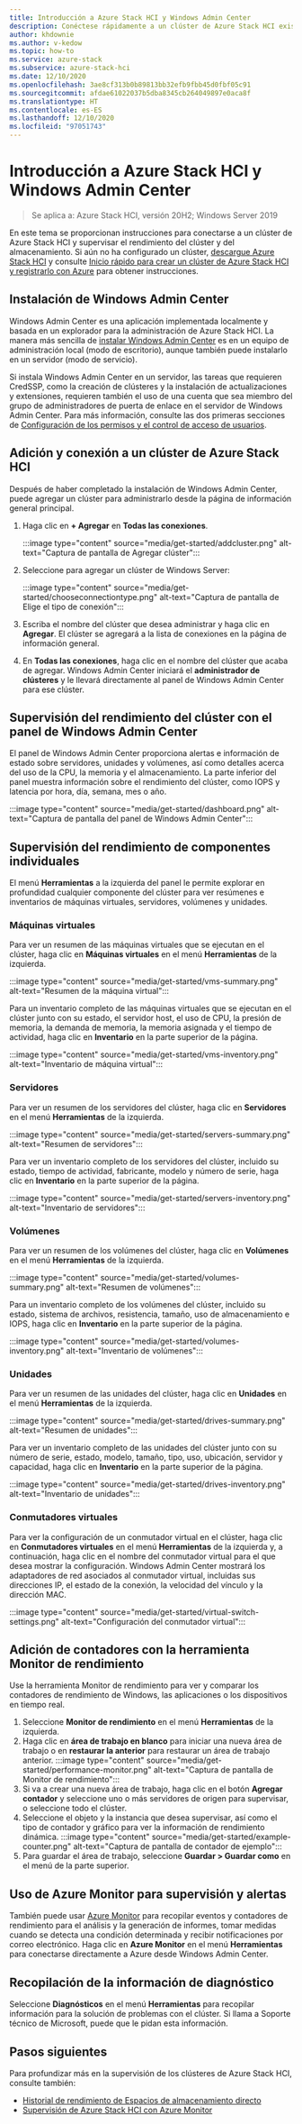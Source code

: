 ```yaml
---
title: Introducción a Azure Stack HCI y Windows Admin Center
description: Conéctese rápidamente a un clúster de Azure Stack HCI existente y use Windows Admin Center para supervisar el rendimiento del clúster y del almacenamiento.
author: khdownie
ms.author: v-kedow
ms.topic: how-to
ms.service: azure-stack
ms.subservice: azure-stack-hci
ms.date: 12/10/2020
ms.openlocfilehash: 3ae8cf313b0b89813bb32efb9fbb45d0fbf05c91
ms.sourcegitcommit: afdae61022037b5dba8345cb264049897e0aca8f
ms.translationtype: HT
ms.contentlocale: es-ES
ms.lasthandoff: 12/10/2020
ms.locfileid: "97051743"
---
```

# <a name="get-started-with-azure-stack-hci-and-windows-admin-center"></a>Introducción a Azure Stack HCI y Windows Admin Center

> Se aplica a: Azure Stack HCI, versión 20H2; Windows Server 2019

En este tema se proporcionan instrucciones para conectarse a un clúster de Azure Stack HCI y supervisar el rendimiento del clúster y del almacenamiento. Si aún no ha configurado un clúster, [descargue Azure Stack HCI](https://azure.microsoft.com/products/azure-stack/hci/hci-download/) y consulte [Inicio rápido para crear un clúster de Azure Stack HCI y registrarlo con Azure](deploy/deployment-quickstart.md) para obtener instrucciones.

## <a name="install-windows-admin-center"></a>Instalación de Windows Admin Center

Windows Admin Center es una aplicación implementada localmente y basada en un explorador para la administración de Azure Stack HCI. La manera más sencilla de [instalar Windows Admin Center](/windows-server/manage/windows-admin-center/deploy/install) es en un equipo de administración local (modo de escritorio), aunque también puede instalarlo en un servidor (modo de servicio).

Si instala Windows Admin Center en un servidor, las tareas que requieren CredSSP, como la creación de clústeres y la instalación de actualizaciones y extensiones, requieren también el uso de una cuenta que sea miembro del grupo de administradores de puerta de enlace en el servidor de Windows Admin Center. Para más información, consulte las dos primeras secciones de [Configuración de los permisos y el control de acceso de usuarios](/windows-server/manage/windows-admin-center/configure/user-access-control#gateway-access-role-definitions).

## <a name="add-and-connect-to-an-azure-stack-hci-cluster"></a>Adición y conexión a un clúster de Azure Stack HCI

Después de haber completado la instalación de Windows Admin Center, puede agregar un clúster para administrarlo desde la página de información general principal.

1. Haga clic en **+ Agregar** en **Todas las conexiones**.

    :::image type="content" source="media/get-started/addcluster.png" alt-text="Captura de pantalla de Agregar clúster":::

2. Seleccione para agregar un clúster de Windows Server:

    :::image type="content" source="media/get-started/chooseconnectiontype.png" alt-text="Captura de pantalla de Elige el tipo de conexión":::

3. Escriba el nombre del clúster que desea administrar y haga clic en **Agregar**. El clúster se agregará a la lista de conexiones en la página de información general.

4. En **Todas las conexiones**, haga clic en el nombre del clúster que acaba de agregar. Windows Admin Center iniciará el **administrador de clústeres** y le llevará directamente al panel de Windows Admin Center para ese clúster.

## <a name="monitor-cluster-performance-with-the-windows-admin-center-dashboard"></a>Supervisión del rendimiento del clúster con el panel de Windows Admin Center

El panel de Windows Admin Center proporciona alertas e información de estado sobre servidores, unidades y volúmenes, así como detalles acerca del uso de la CPU, la memoria y el almacenamiento. La parte inferior del panel muestra información sobre el rendimiento del clúster, como IOPS y latencia por hora, día, semana, mes o año.

:::image type="content" source="media/get-started/dashboard.png" alt-text="Captura de pantalla del panel de Windows Admin Center":::

## <a name="monitor-performance-of-individual-components"></a>Supervisión del rendimiento de componentes individuales

El menú **Herramientas** a la izquierda del panel le permite explorar en profundidad cualquier componente del clúster para ver resúmenes e inventarios de máquinas virtuales, servidores, volúmenes y unidades.

### <a name="virtual-machines"></a>Máquinas virtuales

Para ver un resumen de las máquinas virtuales que se ejecutan en el clúster, haga clic en **Máquinas virtuales** en el menú **Herramientas** de la izquierda.

:::image type="content" source="media/get-started/vms-summary.png" alt-text="Resumen de la máquina virtual":::

Para un inventario completo de las máquinas virtuales que se ejecutan en el clúster junto con su estado, el servidor host, el uso de CPU, la presión de memoria, la demanda de memoria, la memoria asignada y el tiempo de actividad, haga clic en **Inventario** en la parte superior de la página.

:::image type="content" source="media/get-started/vms-inventory.png" alt-text="Inventario de máquina virtual":::

### <a name="servers"></a>Servidores

Para ver un resumen de los servidores del clúster, haga clic en **Servidores** en el menú **Herramientas** de la izquierda.

:::image type="content" source="media/get-started/servers-summary.png" alt-text="Resumen de servidores":::

Para ver un inventario completo de los servidores del clúster, incluido su estado, tiempo de actividad, fabricante, modelo y número de serie, haga clic en **Inventario** en la parte superior de la página.

:::image type="content" source="media/get-started/servers-inventory.png" alt-text="Inventario de servidores":::

### <a name="volumes"></a>Volúmenes

Para ver un resumen de los volúmenes del clúster, haga clic en **Volúmenes** en el menú **Herramientas** de la izquierda.

:::image type="content" source="media/get-started/volumes-summary.png" alt-text="Resumen de volúmenes":::

Para un inventario completo de los volúmenes del clúster, incluido su estado, sistema de archivos, resistencia, tamaño, uso de almacenamiento e IOPS, haga clic en **Inventario** en la parte superior de la página.

:::image type="content" source="media/get-started/volumes-inventory.png" alt-text="Inventario de volúmenes":::

### <a name="drives"></a>Unidades

Para ver un resumen de las unidades del clúster, haga clic en **Unidades** en el menú **Herramientas** de la izquierda.

:::image type="content" source="media/get-started/drives-summary.png" alt-text="Resumen de unidades":::

Para ver un inventario completo de las unidades del clúster junto con su número de serie, estado, modelo, tamaño, tipo, uso, ubicación, servidor y capacidad, haga clic en **Inventario** en la parte superior de la página.

:::image type="content" source="media/get-started/drives-inventory.png" alt-text="Inventario de unidades":::

### <a name="virtual-switches"></a>Conmutadores virtuales

Para ver la configuración de un conmutador virtual en el clúster, haga clic en **Conmutadores virtuales** en el menú **Herramientas** de la izquierda y, a continuación, haga clic en el nombre del conmutador virtual para el que desea mostrar la configuración. Windows Admin Center mostrará los adaptadores de red asociados al conmutador virtual, incluidas sus direcciones IP, el estado de la conexión, la velocidad del vínculo y la dirección MAC.

:::image type="content" source="media/get-started/virtual-switch-settings.png" alt-text="Configuración del conmutador virtual":::

## <a name="add-counters-with-the-performance-monitor-tool"></a>Adición de contadores con la herramienta Monitor de rendimiento

Use la herramienta Monitor de rendimiento para ver y comparar los contadores de rendimiento de Windows, las aplicaciones o los dispositivos en tiempo real.

1. Seleccione **Monitor de rendimiento** en el menú **Herramientas** de la izquierda.
2. Haga clic en **área de trabajo en blanco** para iniciar una nueva área de trabajo o en **restaurar la anterior** para restaurar un área de trabajo anterior.
    :::image type="content" source="media/get-started/performance-monitor.png" alt-text="Captura de pantalla de Monitor de rendimiento":::
3. Si va a crear una nueva área de trabajo, haga clic en el botón **Agregar contador** y seleccione uno o más servidores de origen para supervisar, o seleccione todo el clúster.
4. Seleccione el objeto y la instancia que desea supervisar, así como el tipo de contador y gráfico para ver la información de rendimiento dinámica.
    :::image type="content" source="media/get-started/example-counter.png" alt-text="Captura de pantalla de contador de ejemplo":::
5. Para guardar el área de trabajo, seleccione **Guardar > Guardar como** en el menú de la parte superior.

## <a name="use-azure-monitor-for-monitoring-and-alerts"></a>Uso de Azure Monitor para supervisión y alertas

También puede usar [Azure Monitor](manage/azure-monitor.md) para recopilar eventos y contadores de rendimiento para el análisis y la generación de informes, tomar medidas cuando se detecta una condición determinada y recibir notificaciones por correo electrónico. Haga clic en **Azure Monitor** en el menú **Herramientas** para conectarse directamente a Azure desde Windows Admin Center.

## <a name="collect-diagnostics-information"></a>Recopilación de la información de diagnóstico

Seleccione **Diagnósticos** en el menú **Herramientas** para recopilar información para la solución de problemas con el clúster. Si llama a Soporte técnico de Microsoft, puede que le pidan esta información.

## <a name="next-steps"></a>Pasos siguientes

Para profundizar más en la supervisión de los clústeres de Azure Stack HCI, consulte también:

- [Historial de rendimiento de Espacios de almacenamiento directo](/windows-server/storage/storage-spaces/performance-history)
- [Supervisión de Azure Stack HCI con Azure Monitor](manage/azure-monitor.md)
